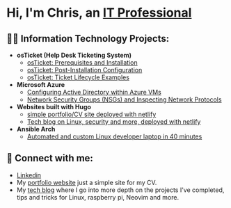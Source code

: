 
# Hi, I'm Chris, an [IT Professional](https://www.linkedin.com/in/chris-munoz-88052b207)

## 👨‍💻 Information Technology Projects:


- **osTicket (Help Desk Ticketing System)**
  - [osTicket: Prerequisites and Installation](https://github.com/cmpi66/osticket-prereqs)
  - [osTicket: Post-Installation Configuration](https://github.com/cmpi66/post-install-config)
  - [osTicket: Ticket Lifecycle Examples](https://github.com/cmpi66/ticket-lifecycle)
- **Microsoft Azure**
  - [Configuring Active Directory within Azure VMs](https://github.com/cmpi66/configure-ad)
  - [Network Security Groups (NSGs) and Inspecting Network Protocols](https://github.com/cmpi66/azure-network-protocols)
- **Websites built with Hugo**
  - [simple portfolio/CV site deployed with netlify](https://github.com/cmpi66/portfolio)
  - [Tech blog on Linux, security and more, deployed with netlify](https://github.com/cmpi66/netlify)
- **Ansible Arch**
  - [Automated and custom Linux developer laptop in 40 minutes](https://github.com/cmpi66/ansible-bootstrap)

## 🤳 Connect with me:

<!-- [<img align="left" alt="chris | LinkedIn" width="22px" src="https://cdn.jsdelivr.net/npm/simple-icons@v3/icons/linkedin.svg" />][linkedin] -->
<!-- [<img align="left" alt="Josh | Twitter" width="22px" src="https://cdn.jsdelivr.net/npm/simple-icons@v3/icons/twitter.svg" />][twitter] -->
<!-- [<img align="left" alt="Josh | Instagram" width="22px" src="https://cdn.jsdelivr.net/npm/simple-icons@v3/icons/instagram.svg" />][instagram] -->
<!-- [<img align="left" alt="Chris | Website" width="22px" src="https://cdn.jsdelivr.net/npm/simple-icons@v3/icons/instagram.svg" />][website] -->

<!-- [twitter]: https://twitter.com/Josh -->
<!-- [instagram]: https://www.instagram.com/Josh -->
<!-- [linkedin]: https://linkedin.com/in/Josh -->
<!-- [website]: https://munozpi.com -->

- [Linkedin](https://www.linkedin.com/in/chris-munoz-88052b207/) 
- My [portfolio website](https://munozpi.com) just a simple site for my CV. 
- My [tech blog](https://notes.munozpi.com) where I go into more depth on the projects I've completed, tips and tricks for Linux, raspberry pi, Neovim and more.


<!--
**cmpi66/cmpi66** is a ✨ _special_ ✨ repository because its `README.md` (this file) appears on your GitHub profile.

Here are some ideas to get you started:

- 🔭 I’m currently working on ...
- 🌱 I’m currently learning ...
- 👯 I’m looking to collaborate on ...
- 🤔 I’m looking for help with ...
- 💬 Ask me about ...
- 📫 How to reach me: ...
- ⚡ Fun fact: ...
-->
